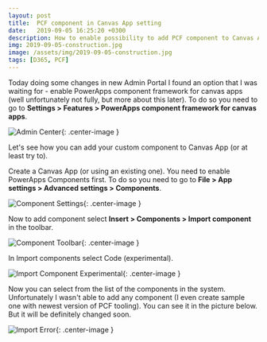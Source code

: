```yaml
---
layout: post
title:  PCF component in Canvas App setting
date:   2019-09-05 16:25:20 +0300
description: How to enable possibility to add PCF component to Canvas App
img: 2019-09-05-construction.jpg
image: /assets/img/2019-09-05-construction.jpg
tags: [D365, PCF]
---
```

Today doing some changes in new Admin Portal I found an option that I was waiting for - enable PowerApps component framework for canvas apps (well unfortunately not fully, but more about this later). To do so you need to go to **Settings > Features > PowerApps component framework for canvas apps**.

![Admin Center]({{site.baseurl}}/assets/img/2019-09-05-admin-center.jpg){: .center-image }

Let's see how you can add your custom component to Canvas App (or at least try to).

Create a Canvas App (or using an existing one). You need to enable PowerApps Components first. To do so you need to go to **File > App settings > Advanced settings > Components**.

![Component Settings]({{site.baseurl}}/assets/img/2019-09-05-components-app-setting.jpg){: .center-image }

Now to add component select **Insert > Components > Import component** in the toolbar.

![Component Toolbar]({{site.baseurl}}/assets/img/2019-09-05-import-component-toolbar.jpg){: .center-image }

In Import components select Code (experimental).

![Import Component Experimental]({{site.baseurl}}/assets/img/2019-09-05-import-component-experimental.jpg){: .center-image }

Now you can select from the list of the components in the system. Unfortunately I wasn't able to add any component (I even create sample one with newest version of PCF tooling). You can see it in the picture below. But it will be definitely changed soon.

![Import Error]({{site.baseurl}}/assets/img/2019-09-05-error.jpg){: .center-image }

